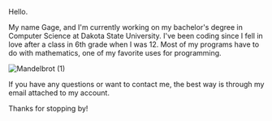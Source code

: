 Hello.

My name Gage, and I'm currently working on my bachelor's degree in Computer Science at Dakota State University. I've been coding since I fell in love after a class in 6th grade when I was 12. Most of my programs have to do with mathematics, one of my favorite uses for programming. 

![Mandelbrot (1)](https://user-images.githubusercontent.com/61923833/144770341-0141b460-0937-4ffb-8928-98adf9869d43.png)

If you have any questions or want to contact me, the best way is through my email attached to my account.

Thanks for stopping by!

<!---
GageSch/GageSch is a ✨ special ✨ repository because its `README.md` (this file) appears on your GitHub profile.
You can click the Preview link to take a look at your changes.
--->
